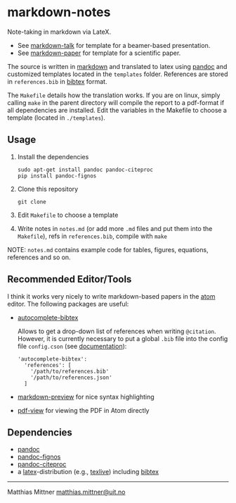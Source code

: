 # markdown-notes

Note-taking in markdown via LateX.

- See [markdown-talk](https://github.com/ihrke/markdown-talk) for template for a beamer-based presentation.
- See [markdown-paper](https://github.com/ihrke/markdown-paper) for template for a scientific paper.

The source is written in [markdown](https://daringfireball.net/projects/markdown/) and translated to latex using [pandoc](http://pandoc.org/) and customized templates located in the `templates` folder. References are stored in `references.bib` in [bibtex](http://www.bibtex.org/) format.

The `Makefile` details how the translation works. If you are on linux, simply calling `make` in the parent directory will compile the report to a pdf-format if all dependencies are installed. Edit the variables in the Makefile to choose a template (located in `./templates`).

## Usage

1. Install the dependencies

    ~~~{bash}
    sudo apt-get install pandoc pandoc-citeproc
    pip install pandoc-fignos
    ~~~
2. Clone this repository

    ~~~{bash}
    git clone
    ~~~
3. Edit `Makefile` to choose a template
4. Write notes in `notes.md` (or add more `.md` files and put them into the `Makefile`), refs in `references.bib`, compile with `make`

NOTE: `notes.md` contains example code for tables, figures, equations, references and so on.

## Recommended Editor/Tools

I think it works very nicely to write markdown-based papers in the [atom](https://atom.io/) editor. The following packages are useful:

- [autocomplete-bibtex](https://github.com/apcshields/autocomplete-bibtex)

    Allows to get a drop-down list of references when writing `@citation`. However, it is currently necessary to put a global `.bib` file into the config file `config.cson` (see [documentation](https://atom.io/docs/latest/customizing-atom#advanced-configuration)):

    ~~~{yaml}
    'autocomplete-bibtex':
      'references': [
        '/path/to/references.bib'
        '/path/to/references.json'
      ]
    ~~~
- [markdown-preview](https://github.com/burodepeper/language-markdown) for nice syntax highlighting
- [pdf-view](https://github.com/izuzak/atom-pdf-view) for viewing the PDF in Atom directly

## Dependencies

- [pandoc](http://pandoc.org/)
- [pandoc-fignos](https://github.com/tomduck/pandoc-fignos)
- [pandoc-citeproc](https://github.com/jgm/pandoc-citeproc)
- a [latex](https://www.latex-project.org/)-distribution (e.g., [texlive](https://www.tug.org/texlive/)) including [bibtex](http://www.bibtex.org/)

---

Matthias Mittner <matthias.mittner@uit.no>
